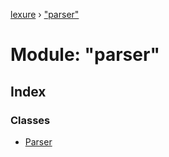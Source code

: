 [lexure](../README.md) › ["parser"](_parser_.md)

# Module: "parser"

## Index

### Classes

* [Parser](../classes/_parser_.parser.md)
